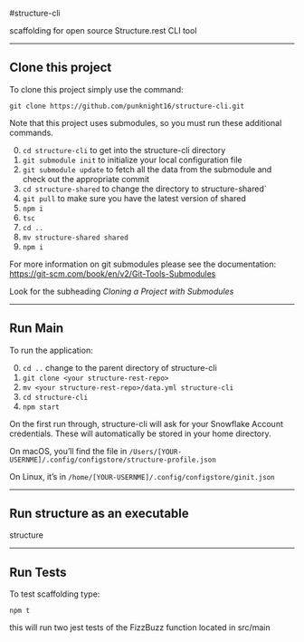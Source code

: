 #structure-cli

scaffolding for open source Structure.rest CLI tool

---

## Clone this project

To clone this project simply use the command:

`git clone https://github.com/punknight16/structure-cli.git`

Note that this project uses submodules, so you must run these additional commands.

0. `cd structure-cli` to get into the structure-cli directory
1. `git submodule init` to initialize your local configuration file
2. `git submodule update` to fetch all the data from the submodule and check out 
the appropriate commit
3. `cd structure-shared` to change the directory to structure-shared`
4. `git pull` to make sure you have the latest version of shared
5. `npm i`
6. `tsc`
7. `cd ..`
8. `mv structure-shared shared`
9. `npm i`

For more information on git submodules please see the documentation: https://git-scm.com/book/en/v2/Git-Tools-Submodules

Look for the subheading  *Cloning a Project with Submodules*

---

## Run Main

To run the application:

0. `cd ..` change to the parent directory of structure-cli
1. `git clone <your structure-rest-repo>`
2. `mv <your structure-rest-repo>/data.yml structure-cli`
3. `cd structure-cli`
4. `npm start`

On the first run through, structure-cli will ask for your Snowflake Account credentials. These will automatically be stored in your home directory.

On macOS, you’ll find the file in 
`/Users/[YOUR-USERNME]/.config/configstore/structure-profile.json`

On Linux, it’s in 
`/home/[YOUR-USERNME]/.config/configstore/ginit.json`

---

## Run structure as an executable

structure

---

## Run Tests

To test scaffolding type:

`npm t`

this will run two jest tests of the FizzBuzz function located in src/main

